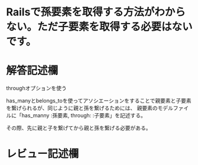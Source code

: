 # Railsで孫要素を取得する方法がわからない。ただ子要素を取得する必要はないです。
# 解答記述欄

throughオプションを使う

has_manyとbelongs_toを使ってアソシエーションをすることで親要素と子要素を繋げられるが、同じように親と孫を繋げるためには、
親要素のモデルファイルに「has_manny :孫要素, through: :子要素」を記述する。

その際、先に親と子を繋げてから親と孫を繋げる必要がある。





# レビュー記述欄